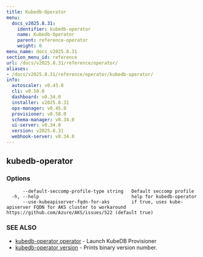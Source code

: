 ```yaml
---
title: Kubedb-Operator
menu:
  docs_v2025.8.31:
    identifier: kubedb-operator
    name: Kubedb-Operator
    parent: reference-operator
    weight: 0
menu_name: docs_v2025.8.31
section_menu_id: reference
url: /docs/v2025.8.31/reference/operator/
aliases:
- /docs/v2025.8.31/reference/operator/kubedb-operator/
info:
  autoscaler: v0.43.0
  cli: v0.58.0
  dashboard: v0.34.0
  installer: v2025.8.31
  ops-manager: v0.45.0
  provisioner: v0.58.0
  schema-manager: v0.34.0
  ui-server: v0.34.0
  version: v2025.8.31
  webhook-server: v0.34.0
---
```


## kubedb-operator



### Options

```
      --default-seccomp-profile-type string   Default seccomp profile
  -h, --help                                  help for kubedb-operator
      --use-kubeapiserver-fqdn-for-aks        if true, uses kube-apiserver FQDN for AKS cluster to workaround https://github.com/Azure/AKS/issues/522 (default true)
```

### SEE ALSO

* [kubedb-operator operator](/docs/v2025.8.31/reference/operator/kubedb-operator_operator)	 - Launch KubeDB Provisioner
* [kubedb-operator version](/docs/v2025.8.31/reference/operator/kubedb-operator_version)	 - Prints binary version number.

